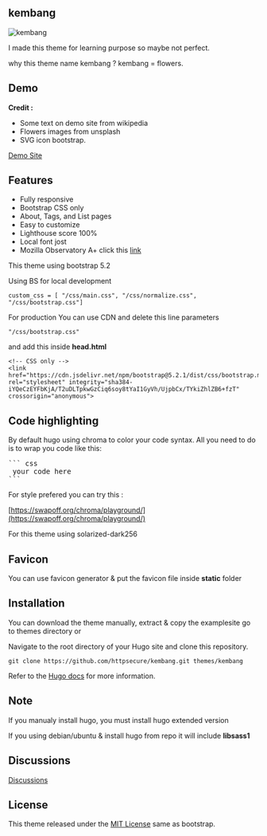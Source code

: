 
## kembang

![kembang](https://github.com/httpsecure/kembang/main/images/screenshot.png)


I made this theme for learning purpose so maybe not perfect.

why this theme name kembang ? kembang = flowers.

## Demo

**Credit :**

 * Some text on demo site from wikipedia
 * Flowers images from unsplash
 * SVG icon bootstrap.
 
 [Demo Site](https://kembang-theme.netlify.app/)

## Features

* Fully responsive
* Bootstrap CSS only
* About, Tags, and List pages
* Easy to customize
* Lighthouse score 100%
* Local font jost
* Mozilla Observatory A+ click this [link](https://observatory.mozilla.org/analyze/kembang-theme.netlify.app)

This theme using bootstrap 5.2

Using BS for local development

```
custom_css = [ "/css/main.css", "/css/normalize.css", "/css/bootstrap.css"]
```
For production You can use CDN and delete this line parameters
```
"/css/bootstrap.css"
```
and add this inside **head.html**
```
<!-- CSS only -->
<link href="https://cdn.jsdelivr.net/npm/bootstrap@5.2.1/dist/css/bootstrap.min.css" rel="stylesheet" integrity="sha384-iYQeCzEYFbKjA/T2uDLTpkwGzCiq6soy8tYaI1GyVh/UjpbCx/TYkiZhlZB6+fzT" crossorigin="anonymous">
```

## Code highlighting

By default hugo using chroma to color your code syntax. All you need to do is to wrap you code like this:

<pre>
``` css
 your code here
```
</pre>
For style prefered you can try this :

[https://swapoff.org/chroma/playground/](https://swapoff.org/chroma/playground/)

For this theme using solarized-dark256

## Favicon

You can use favicon generator & put the favicon file inside **static** folder

## Installation

You can download the theme manually, extract & copy the examplesite go to themes directory
or

Navigate to the root directory of your Hugo site and clone this repository.
``` 
git clone https://github.com/httpsecure/kembang.git themes/kembang
```
Refer to the [Hugo docs](https://gohugo.io/getting-started/quick-start/) for more information.

## Note

If you manualy install hugo, you must install hugo extended version

If you using debian/ubuntu & install hugo from repo it will include **libsass1**

## Discussions

[Discussions](https://github.com/httpsecure/kembang/discussions)

## License

This theme released under the [MIT License](https://github.com/httpsecure/kembang/blob/main/LICENSE) same as bootstrap.


